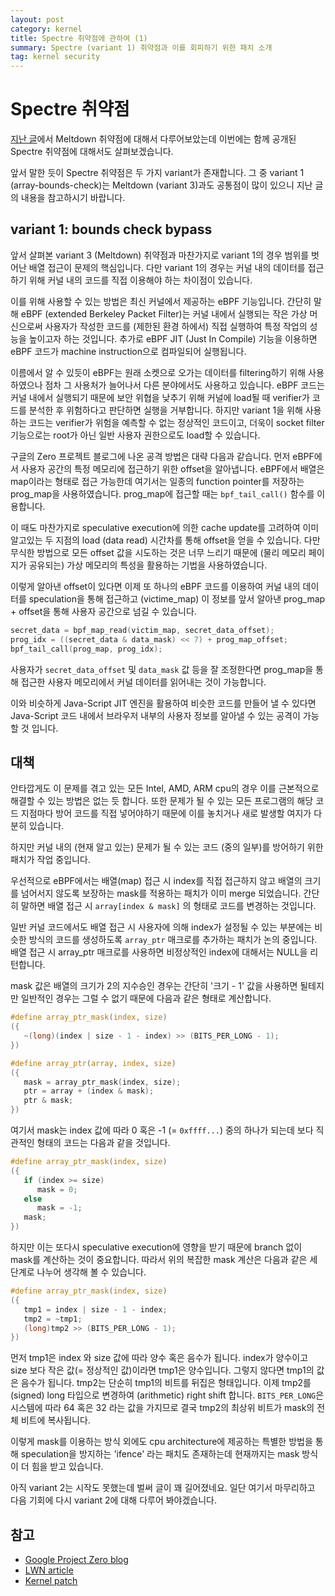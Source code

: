 ```yaml
---
layout: post
category: kernel
title: Spectre 취약점에 관하여 (1)
summary: Spectre (variant 1) 취약점과 이를 회피하기 위한 패치 소개
tag: kernel security
---
```


# Spectre 취약점
[지난 글](meltdown-and-page-table-isolation)에서 Meltdown 취약점에 대해서 다루어보았는데
이번에는 함께 공개된 Spectre 취약점에 대해서도 살펴보겠습니다.

앞서 말한 듯이 Spectre 취약점은 두 가지 variant가 존재합니다.
그 중 variant 1 (array-bounds-check)는 Meltdown (variant 3)과도
공통점이 많이 있으니 지난 글의 내용을 참고하시기 바랍니다.

## variant 1: bounds check bypass
앞서 살펴본 variant 3 (Meltdown) 취약점과 마찬가지로
variant 1의 경우 범위를 벗어난 배열 접근이 문제의 핵심입니다.
다만 variant 1의 경우는 커널 내의 데이터를 접근하기 위해
커널 내의 코드를 직접 이용해야 하는 차이점이 있습니다.

이를 위해 사용할 수 있는 방법은 최신 커널에서 제공하는 eBPF 기능입니다.
간단히 말해 eBPF (extended Berkeley Packet Filter)는
커널 내에서 실행되는 작은 가상 머신으로써 사용자가 작성한 코드를
(제한된 환경 하에서) 직접 실행하여 특정 작업의 성능을 높이고자 하는 것입니다.
추가로 eBPF JIT (Just In Compile) 기능을 이용하면 eBPF 코드가
machine instruction으로 컴파일되어 실행됩니다.

이름에서 알 수 있듯이 eBPF는 원래 소켓으로 오가는 데이터를 filtering하기 위해
사용하였으나 점차 그 사용처가 늘어나서 다른 분야에서도 사용하고 있습니다.
eBPF 코드는 커널 내에서 실행되기 때문에 보안 위협을 낮추기 위해
커널에 load될 때 verifier가 코드를 분석한 후 위험하다고 판단하면 실행을 거부합니다.
하지만 variant 1을 위해 사용하는 코드는 verifier가 위험을 예측할 수 없는 정상적인 코드이고,
더욱이 socket filter 기능으로는 root가 아닌 일반 사용자 권한으로도 load할 수 있습니다.

구글의 Zero 프로젝트 블로그에 나온 공격 방법은 대략 다음과 같습니다.
먼저 eBPF에서 사용자 공간의 특정 메모리에 접근하기 위한 offset을 알아냅니다.
eBPF에서 배열은 map이라는 형태로 접근 가능한데
여기서는 일종의 function pointer를 저장하는 prog_map을 사용하였습니다.
prog_map에 접근할 때는 `bpf_tail_call()` 함수를 이용합니다.

이 때도 마찬가지로 speculative execution에 의한 cache update를 고려하여
이미 알고있는 두 지점의 load (data read) 시간차를 통해 offset을 얻을 수 있습니다.
다만 무식한 방법으로 모든 offset 값을 시도하는 것은 너무 느리기 때문에
(물리 메모리 페이지가 공유되는) 가상 메모리의 특성을 활용하는 기법을 사용하였습니다.

이렇게 알아낸 offset이 있다면 이제 또 하나의 eBPF 코드를 이용하여
커널 내의 데이터를 speculation을 통해 접근하고 (victime_map)
이 정보를 앞서 알아낸 prog_map + offset을 통해 사용자 공간으로 넘길 수 있습니다.

```c
secret_data = bpf_map_read(victim_map, secret_data_offset);
prog_idx = ((secret_data & data_mask) << 7) + prog_map_offset;
bpf_tail_call(prog_map, prog_idx);
```

사용자가 `secret_data_offset` 및 `data_mask` 값 등을 잘 조정한다면
prog_map을 통해 접근한 사용자 메모리에서 커널 데이터를 읽어내는 것이 가능합니다.

이와 비슷하게 Java-Script JIT 엔진을 활용하여 비슷한 코드를 만들어 낼 수 있다면
Java-Script 코드 내에서 브라우저 내부의 사용자 정보를 알아낼 수 있는 공격이 가능할 것 입니다.

## 대책
안타깝게도 이 문제를 겪고 있는 모든 Intel, AMD, ARM cpu의 경우
이를 근본적으로 해결할 수 있는 방법은 없는 듯 합니다.
또한 문제가 될 수 있는 모든 프로그램의 해당 코드 지점마다
방어 코드를 직접 넣어야하기 때문에 이를 놓치거나 새로 발생할 여지가 다분히 있습니다.

하지만 커널 내의 (현재 알고 있는) 문제가 될 수 있는 코드 (중의 일부)를
방어하기 위한 패치가 작업 중입니다.

우선적으로 eBPF에서는 배열(map) 접근 시 index를 직접 접근하지 않고
배열의 크기를 넘어서지 않도록 보장하는 mask를 적용하는 패치가 이미 merge 되었습니다.
간단히 말하면 배열 접근 시 `array[index & mask]` 의 형태로 코드를 변경하는 것입니다.

일반 커널 코드에서도 배열 접근 시 사용자에 의해 index가 설정될 수 있는 부분에는
비슷한 방식의 코드를 생성하도록 `array_ptr` 매크로를 추가하는 패치가 논의 중입니다.
배열 접근 시 array_ptr 매크로를 사용하면 비정상적인 index에 대해서는 NULL을 리턴합니다.

mask 값은 배열의 크기가 2의 지수승인 경우는 간단히 '크기 - 1' 값을 사용하면 될테지만
일반적인 경우는 그럴 수 없기 때문에 다음과 같은 형태로 계산합니다.

```c
#define array_ptr_mask(index, size)
({
   ~(long)(index | size - 1 - index) >> (BITS_PER_LONG - 1);
})

#define array_ptr(array, index, size)
({
   mask = array_ptr_mask(index, size);
   ptr = array + (index & mask);
   ptr & mask;
})
```

여기서 mask는 index 값에 따라 0 혹은 -1 (= `0xffff...`) 중의 하나가 되는데
보다 직관적인 형태의 코드는 다음과 같을 것입니다.

```c
#define array_ptr_mask(index, size)
({
   if (index >= size)
      mask = 0;
   else
      mask = -1;
   mask;
})
```

하지만 이는 또다시 speculative execution에 영향을 받기 때문에
branch 없이 mask를 계산하는 것이 중요합니다.
따라서 위의 복잡한 mask 계산은 다음과 같은 세 단계로 나누어 생각해 볼 수 있습니다.

```c
#define array_ptr_mask(index, size)
({
   tmp1 = index | size - 1 - index;
   tmp2 = ~tmp1;
   (long)tmp2 >> (BITS_PER_LONG - 1);
})
```

먼저 tmp1은 index 와 size 값에 따라 양수 혹은 음수가 됩니다.
index가 양수이고 size 보다 작은 값(= 정상적인 값)이라면 tmp1은 양수입니다.
그렇지 않다면 tmp1의 값은 음수가 됩니다. tmp2는 단순히 tmp1의 비트를 뒤집은 형태입니다.
이제 tmp2를 (signed) long 타입으로 변경하여 (arithmetic) right shift 합니다.
`BITS_PER_LONG`은 시스템에 따라 64 혹은 32 라는 값을 가지므로
결국 tmp2의 최상위 비트가 mask의 전체 비트에 복사됩니다.

이렇게 mask를 이용하는 방식 외에도 cpu architecture에 제공하는
특별한 방법을 통해 speculation을 방지하는 'ifence' 라는 패치도 존재하는데
현재까지는 mask 방식이 더 힘을 받고 있습니다.

아직 variant 2는 시작도 못했는데 벌써 글이 꽤 길어졌네요.
일단 여기서 마무리하고 다음 기회에 다시 variant 2에 대해 다루어 봐야겠습니다.


## 참고
* [Google Project Zero blog](https://googleprojectzero.blogspot.kr/2018/01/reading-privileged-memory-with-side.html)
* [LWN article](https://lwn.net/Articles/744287/)
* [Kernel patch](https://git.kernel.org/pub/scm/linux/kernel/git/djbw/linux.git/log/?h=nospec-v3)

